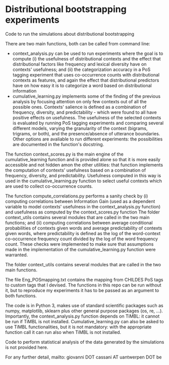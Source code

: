# Distributional bootstrapping experiments
Code to run the simulations about distributional bootstrapping

There are two main functions, both can be called from command line:
 - context_analysis.py can be used to run experiments where the goal is to compute (i) the usefulness of distributional contexts and the effect that distributional factors like frequency and lexical diversity have on contexts' usefulness; and (ii) the categorization accuracy in a PoS tagging experiment that uses co-occurrence counts with distributional contexts as features, and again the effect that distributional predictors have on how easy it is to categorize a word based on distributional information
 - cumulative_learning.py implements some of the finding of the previous analysis by focusing attention on only few contexts out of all the possible ones. Contexts' salience is defined as a combination of frequency, diversity, and predictability - which were found to all have positive effects on usefulness. The usefulness of the selected contexts is evaluated by running PoS tagging experiments and comparing several different models, varying the granularity of the context (bigrams, trigrams, or both), and the presence/absence of utterance boundaries. Other options are avaliable to run different experiments: the possibilities are documented in the function's docstring.

The function context_scores.py is the main engine of the cumulative_learning function and is provided alone so that it is more easily accessible and not hidden amon the other utilities: that function implements the computation of contexts' usefulness based on a combination of frequency, diversity, and predictability. Usefulness computed in this way is used in the cumulative_learning.py function to select useful contexts which are used to collect co-occurrence counts.

The function compute_correlations.py performs a sanity check by (i) computing correlations between Information Gain (used as a dependent variable to model contexts' usefulness in the context_analysis.py function) and usefulness as computed by the context_scores.py function
The folder context_utils contains several modules that are called in the two main functions; and (ii) computing correlations between average conditional probabilities of contexts given words and average predictability of contexts given words, where predictability is defined as the log of the word-context co-occurrence frequency count divided by the log of the word frequency count. These checks were implemented to make sure that assumptions made in the implementation of the cumulative_learning.py function were warranted.

The folder context_utils contains several modules that are called in the two main functions.

The file Eng_POSmapping.txt contains the mapping from CHILDES PoS tags to custom tags that I devised. The functions in this repo can be run without it, but to reproduce my experiments it has to be passed as an argument to both functions.

The code is in Python 3, makes use of standard scientific packages such as numpy, matplotlib, sklearn plus other general purpose packages (os, re, ...). Importantly, the context_analysis.py function depends on TiMBL: it cannot be run if TiMBL is not installed. Cumulative_learning.py can also be asked to use TiMBL functionalities, but it is not mandatory: with the appropriate function call it can run also when TiMBL is not installed.

Code to perform statistical analysis of the data generated by the simulations is not provided here.

For any further detail, mailto: giovanni DOT cassani AT uantwerpen DOT be
